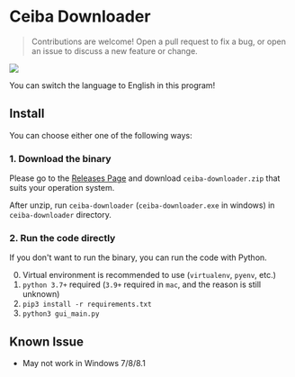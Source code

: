 # Ceiba Downloader

> Contributions are welcome! Open a pull request to fix a bug, or open an issue to discuss a new feature or change.

![](https://i.imgur.com/z7bqTNs.gif)

You can switch the language to English in this program!

## Install

You can choose either one of the following ways:

### 1. Download the binary

Please go to the [Releases Page](https://github.com/jameshwc/Ceiba-Downloader/releases/latest) and download `ceiba-downloader.zip` that suits your operation system.

After unzip, run `ceiba-downloader` (`ceiba-downloader.exe` in windows) in `ceiba-downloader` directory.

### 2. Run the code directly

If you don't want to run the binary, you can run the code with Python.

0. Virtual environment is recommended to use (`virtualenv`, `pyenv`, etc.)
1. `python 3.7+` required (`3.9+` required in `mac`, and the reason is still unknown)
2. `pip3 install -r requirements.txt`
3. `python3 gui_main.py`

## Known Issue

- May not work in Windows 7/8/8.1